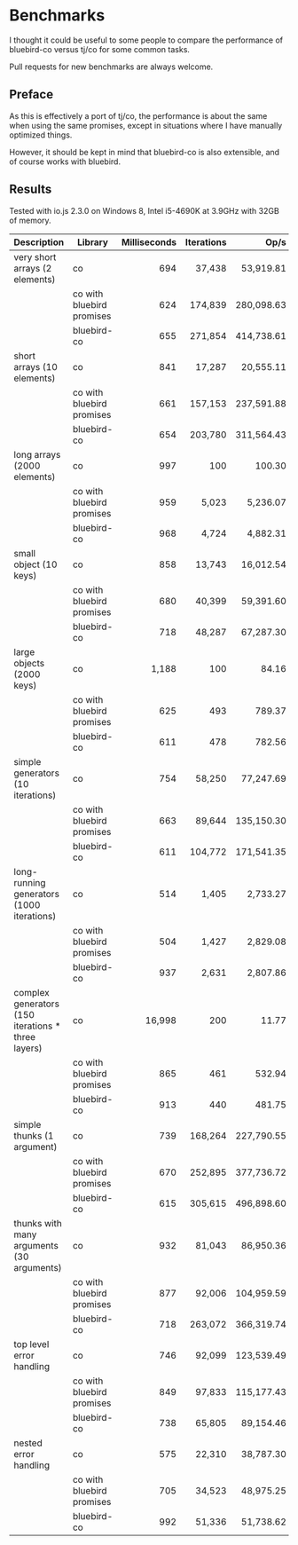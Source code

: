 Benchmarks
==========

I thought it could be useful to some people to compare the performance of bluebird-co versus tj/co for some common tasks.

Pull requests for new benchmarks are always welcome.

## Preface

As this is effectively a port of tj/co, the performance is about the same when using the same promises, except in situations where I have manually optimized things.

However, it should be kept in mind that bluebird-co is also extensible, and of course works with bluebird.

## Results

Tested with io.js 2.3.0 on Windows 8, Intel i5-4690K at 3.9GHz with 32GB of memory.

| Description                                        | Library                   | Milliseconds | Iterations | Op/s       |
|----------------------------------------------------|---------------------------|-------------:|-----------:|-----------:|
| very short arrays (2 elements)                     | co                        | 694          | 37,438     | 53,919.81  |
|                                                    | co with bluebird promises | 624          | 174,839    | 280,098.63 |
|                                                    | bluebird-co               | 655          | 271,854    | 414,738.61 |
| short arrays (10 elements)                         | co                        | 841          | 17,287     | 20,555.11  |
|                                                    | co with bluebird promises | 661          | 157,153    | 237,591.88 |
|                                                    | bluebird-co               | 654          | 203,780    | 311,564.43 |
| long arrays (2000 elements)                        | co                        | 997          | 100        | 100.30     |
|                                                    | co with bluebird promises | 959          | 5,023      | 5,236.07   |
|                                                    | bluebird-co               | 968          | 4,724      | 4,882.31   |
| small object (10 keys)                             | co                        | 858          | 13,743     | 16,012.54  |
|                                                    | co with bluebird promises | 680          | 40,399     | 59,391.60  |
|                                                    | bluebird-co               | 718          | 48,287     | 67,287.30  |
| large objects (2000 keys)                          | co                        | 1,188        | 100        | 84.16      |
|                                                    | co with bluebird promises | 625          | 493        | 789.37     |
|                                                    | bluebird-co               | 611          | 478        | 782.56     |
| simple generators (10 iterations)                  | co                        | 754          | 58,250     | 77,247.69  |
|                                                    | co with bluebird promises | 663          | 89,644     | 135,150.30 |
|                                                    | bluebird-co               | 611          | 104,772    | 171,541.35 |
| long-running generators (1000 iterations)          | co                        | 514          | 1,405      | 2,733.27   |
|                                                    | co with bluebird promises | 504          | 1,427      | 2,829.08   |
|                                                    | bluebird-co               | 937          | 2,631      | 2,807.86   |
| complex generators (150 iterations * three layers) | co                        | 16,998       | 200        | 11.77      |
|                                                    | co with bluebird promises | 865          | 461        | 532.94     |
|                                                    | bluebird-co               | 913          | 440        | 481.75     |
| simple thunks (1 argument)                         | co                        | 739          | 168,264    | 227,790.55 |
|                                                    | co with bluebird promises | 670          | 252,895    | 377,736.72 |
|                                                    | bluebird-co               | 615          | 305,615    | 496,898.60 |
| thunks with many arguments (30 arguments)          | co                        | 932          | 81,043     | 86,950.36  |
|                                                    | co with bluebird promises | 877          | 92,006     | 104,959.59 |
|                                                    | bluebird-co               | 718          | 263,072    | 366,319.74 |
| top level error handling                           | co                        | 746          | 92,099     | 123,539.49 |
|                                                    | co with bluebird promises | 849          | 97,833     | 115,177.43 |
|                                                    | bluebird-co               | 738          | 65,805     | 89,154.46  |
| nested error handling                              | co                        | 575          | 22,310     | 38,787.30  |
|                                                    | co with bluebird promises | 705          | 34,523     | 48,975.25  |
|                                                    | bluebird-co               | 992          | 51,336     | 51,738.62  |






